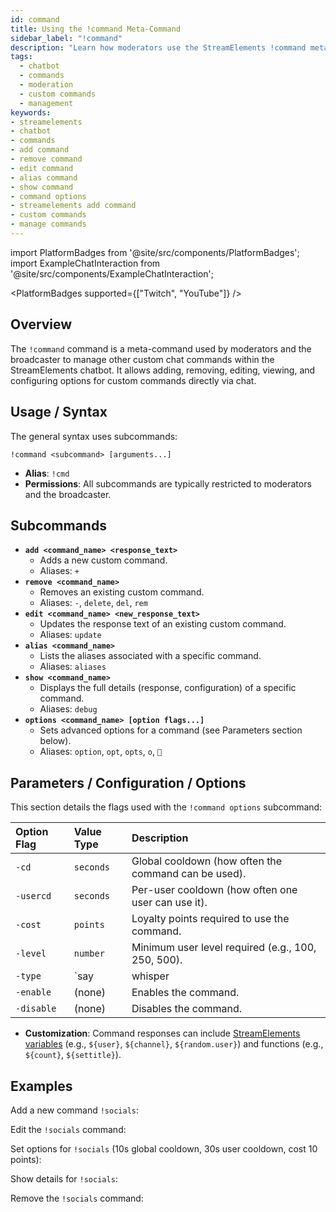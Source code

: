 ```yaml
---
id: command
title: Using the !command Meta-Command
sidebar_label: "!command"
description: "Learn how moderators use the StreamElements !command meta-command to add, edit, remove, and manage other custom chat commands."
tags:
  - chatbot
  - commands
  - moderation
  - custom commands
  - management
keywords:
- streamelements
- chatbot
- commands
- add command
- remove command
- edit command
- alias command
- show command
- command options
- streamelements add command
- custom commands
- manage commands
---
```


import PlatformBadges from '@site/src/components/PlatformBadges';
import ExampleChatInteraction from '@site/src/components/ExampleChatInteraction';

<PlatformBadges supported={["Twitch", "YouTube"]} />

## Overview

The `!command` command is a meta-command used by moderators and the broadcaster to manage other custom chat commands within the StreamElements chatbot. It allows adding, removing, editing, viewing, and configuring options for custom commands directly via chat.

## Usage / Syntax

The general syntax uses subcommands:

```
!command <subcommand> [arguments...]
```

- **Alias**: `!cmd`
- **Permissions**: All subcommands are typically restricted to moderators and the broadcaster.

## Subcommands

-   **`add <command_name> <response_text>`**
    -   Adds a new custom command.
    -   Aliases: `+`
-   **`remove <command_name>`**
    -   Removes an existing custom command.
    -   Aliases: `-`, `delete`, `del`, `rem`
-   **`edit <command_name> <new_response_text>`**
    -   Updates the response text of an existing custom command.
    -   Aliases: `update`
-   **`alias <command_name>`**
    -   Lists the aliases associated with a specific command.
    -   Aliases: `aliases`
-   **`show <command_name>`**
    -   Displays the full details (response, configuration) of a specific command.
    -   Aliases: `debug`
-   **`options <command_name> [option flags...]`**
    -   Sets advanced options for a command (see Parameters section below).
    -   Aliases: `option`, `opt`, `opts`, `o`, `🔧`

## Parameters / Configuration / Options

This section details the flags used with the `!command options` subcommand:

| Option Flag | Value Type | Description                                        |
| :---------- | :--------- | :------------------------------------------------- |
| `-cd`       | `seconds`  | Global cooldown (how often the command can be used). |
| `-usercd`   | `seconds`  | Per-user cooldown (how often one user can use it). |
| `-cost`     | `points`   | Loyalty points required to use the command.      |
| `-level`    | `number`   | Minimum user level required (e.g., 100, 250, 500). |
| `-type`     | `say|whisper|reply` | How the bot responds (`say` is default).           |
| `-enable`   | (none)     | Enables the command.                               |
| `-disable`  | (none)     | Disables the command.                              |

- **Customization**: Command responses can include [StreamElements variables](https://docs.streamelements.com/docs/chatbot/variables-list) (e.g., `${user}`, `${channel}`, `${random.user}`) and functions (e.g., `${count}`, `${settitle}`).

## Examples

Add a new command `!socials`:

<ExampleChatInteraction
  inputPersona="moderator"
  inputUsernameOverride="ModUser"
  inputMessage='!command add !socials Follow me on Twitter @MyTwitter'
  outputMessage="@ModUser, successfully added command socials."
/>

Edit the `!socials` command:

<ExampleChatInteraction
  inputPersona="moderator"
  inputUsernameOverride="ModUser"
  inputMessage='!command edit !socials Check out Twitter @MyTwitter and Insta @MyInsta'
  outputMessage="@ModUser, successfully updated command socials."
/>

Set options for `!socials` (10s global cooldown, 30s user cooldown, cost 10 points):

<ExampleChatInteraction
  inputPersona="moderator"
  inputUsernameOverride="ModUser"
  inputMessage="!command options !socials -cd 10 -usercd 30 -cost 10"
  outputMessage="@ModUser, successfully updated command socials."
/>

Show details for `!socials`:

<ExampleChatInteraction
  inputPersona="moderator"
  inputUsernameOverride="ModUser"
  inputMessage="!command show !socials"
  outputMessage="@ModUser, command socials: Check out Twitter @MyTwitter and Insta @MyInsta (Cooldown: 10s, User Cooldown: 30s, Cost: 10)"
/>

Remove the `!socials` command:

<ExampleChatInteraction
  inputPersona="moderator"
  inputUsernameOverride="ModUser"
  inputMessage="!command remove !socials"
  outputMessage="@ModUser, successfully removed command socials."
/>

